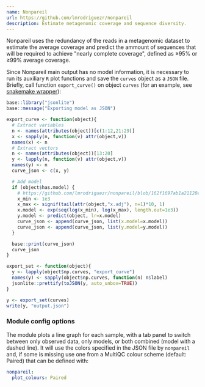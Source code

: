 ```yaml
---
name: Nonpareil
url: https://github.com/lmrodriguezr/nonpareil
description: Estimate metagenomic coverage and sequence diversity.
---
```


Nonpareil uses the redundancy of the reads in a metagenomic dataset to estimate
the average coverage and predict the ammount of sequences that will be required
to achieve "nearly complete coverage", defined as ≥95% or ≥99% average coverage.

Since Nonpareil main output has no model information, it is necessary to run its
auxiliary `R` plot functions and save the `curves` object as a `JSON` file. Briefly,
call function `export_curve()` on object `curves` (for an example, see [snakemake wrapper](https://snakemake-wrappers.readthedocs.io/en/stable/wrappers/nonpareil/plot.html#code)):

```r
base::library("jsonlite")
base::message("Exporting model as JSON")

export_curve <- function(object){
  # Extract variables
  n <- names(attributes(object))[c(1:12,21:29)]
  x <- sapply(n, function(v) attr(object,v))
  names(x) <- n
  # Extract vectors
  n <- names(attributes(object))[13:20]
  y <- lapply(n, function(v) attr(object,v))
  names(y) <- n
  curve_json <- c(x, y)

  # Add model
  if (object$has.model) {
    # https://github.com/lmrodriguezr/nonpareil/blob/162f1697ab1a21128e1857dd87fa93011e30c1ba/utils/Nonpareil/R/Nonpareil.R#L330-L332
    x_min <- 1e3
    x_max <- signif(tail(attr(object,"x.adj"), n=1)*10, 1)
    x.model <- exp(seq(log(x_min), log(x_max), length.out=1e3))
    y.model <- predict(object, lr=x.model)
    curve_json <- append(curve_json, list(x.model=x.model))
    curve_json <- append(curve_json, list(y.model=y.model))
  }

  base::print(curve_json)
  curve_json
}

export_set <- function(object){
  y <- lapply(object$np.curves, "export_curve")
  names(y) <- sapply(object$np.curves, function(n) n$label)
  jsonlite::prettify(toJSON(y, auto_unbox=TRUE))
}

y <- export_set(curves)
write(y, "output.json")
```

### Module config options

The module plots a line graph for each sample, with a tab panel to switch between only observed data, only models,
or both combined (model with a dashed line). It will use the colors specified in the JSON file by `nonpareil` and,
if some is missing use one from a MultiQC colour scheme (default: Paired) that can be defined with:

```yaml
nonpareil:
  plot_colours: Paired
```
